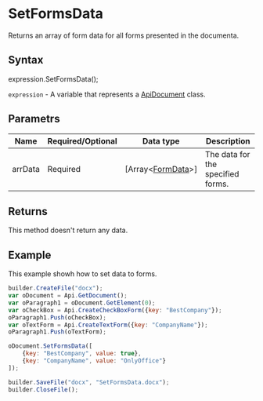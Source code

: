 # SetFormsData

Returns an array of form data for all forms presented in the documenta.

## Syntax

expression.SetFormsData();

`expression` - A variable that represents a [ApiDocument](../ApiDocument.md) class.

## Parametrs

| **Name** | **Required/Optional** | **Data type** | **Description** |
| ------------- | ------------- | ------------- | ------------- |
| arrData | Required | [Array<[FormData](../../../Enumerations/FormData.md)>] | The data for the specified forms. |

## Returns

This method doesn't return any data.

## Example

This example showh how to set data to forms.

```javascript
builder.CreateFile("docx");
var oDocument = Api.GetDocument();
var oParagraph1 = oDocument.GetElement(0);
var oCheckBox = Api.CreateCheckBoxForm({key: "BestCompany"});
oParagraph1.Push(oCheckBox);
var oTextForm = Api.CreateTextForm({key: "CompanyName"});
oParagraph1.Push(oTextForm);

oDocument.SetFormsData([
    {key: "BestCompany", value: true},
    {key: "CompanyName", value: "OnlyOffice"}
]);

builder.SaveFile("docx", "SetFormsData.docx");
builder.CloseFile();
```
